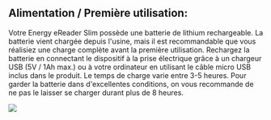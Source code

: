 ## Alimentation / Première utilisation:

Votre Energy eReader Slim possède une batterie de lithium rechargeable. La batterie vient chargée depuis l'usine, mais il est recommandable que vous réalisiez une charge complète avant la première utilisation. Rechargez la batterie en connectant le dispositif à la prise électrique grâce à un chargeur USB (5V / 1Ah max.) ou à votre ordinateur en utilisant le câble micro USB inclus dans le produit. Le temps de charge varie entre 3-5 heures. Pour garder la batterie dans d'excellentes conditions, on vous recommande de ne pas le laisser se charger durant plus de 8 heures. 

![](http://static.energysistem.com/images/manuals/42169/54bfda0aa2c2c.jpg)
